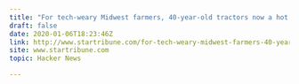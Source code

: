 ```yaml
---
title: "For tech-weary Midwest farmers, 40-year-old tractors now a hot commodity"
draft: false
date: 2020-01-06T18:23:46Z
link: http://www.startribune.com/for-tech-weary-midwest-farmers-40-year-old-tractors-now-a-hot-commodity/566737082/?utm_medium=RSS&utm_source=hune
site: www.startribune.com
topic: Hacker News  

---
```

